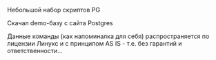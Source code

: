 Небольшой набор скриптов PG

Скачал demo-базу с сайта Postgres

Данные команды (как напоминалка для себя) распространяется по лицензии Линукс и с принципом AS IS - т.е. без гарантий и ответственности...
